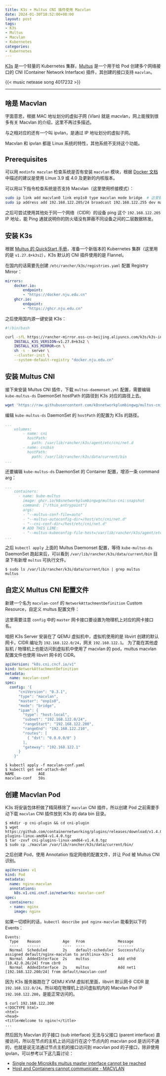 ```yaml
---
title: K3s + Multus CNI 插件使用 Macvlan
date: 2024-01-30T18:52:00+08:00
layout: post
tags:
- K3s
- Multus
- Macvlan
- Kubernetes
categories:
- Kubernetes
---
```


[K3s](https://k3s.io/) 是一个轻量的 Kubernetes 集群，[Multus](https://github.com/k8snetworkplumbingwg/multus-cni) 是一个用于给 Pod 创建多个网络接口的 CNI (Container Network Interface) 插件，其创建的接口支持 `macvlan`。 

<!--more-->

{{< music netease song 4017232 >}}

----

## 啥是 Macvlan

字面意思，根据 MAC 地址划分的虚拟子网 (Vlan) 就是 macvlan，网上能搜到很多有关 Macvlan 的介绍，这里不再过多描述。

与之相对应的还有一个叫 ipvlan，是通过 IP 地址划分的虚拟子网。

Macvlan 和 ipvlan 都是 Linux 系统的特性，其他系统不支持这个功能。

## Prerequisites

可以用 `modinfo macvlan` 检查系统是否有安装 `macvlan` 模块，根据 [Docker 文档](https://docs.docker.com/network/network-tutorial-macvlan/#prerequisites) 中描述的建议是使用 Linux 3.9 或 4.0 及更新的内核版本。

可以用以下指令检查系统是否支持 Macvlan（这里使用桥接模式）：

```sh
sudo ip link add macvlan0 link enp1s0 type macvlan mode bridge  # 这里替换 enp1s0 为网卡接口名称
sudo ip address add 192.168.122.205/24 broadcast 192.168.122.255 dev macvlan0 # 注意 IP 地址冲突
```

之后可尝试使用其他处于同一个网络（CIDR）的设备 ping 这个 `192.168.122.205` IP 地址，能 Ping 通就说明你的防火墙没有屏蔽不同设备之间的二层数据转发。

## 安装 K3s

根据 [Multus 的 QuickStart 手册](https://github.com/k8snetworkplumbingwg/multus-cni/blob/master/docs/quickstart.md)，准备一个新版本的 Kubernetes 集群（这里用的是 `v1.27.8+k3s2`），K3s 默认的 CNI 插件使用的是 Flannel。

在国内的话需要先创建 `/etc/rancher/k3s/registries.yaml` 配置 Registry Mirror：

```yaml
mirrors:
    docker.io:
        endpoint:
        - "https://docker.nju.edu.cn"
    ghcr.io:
        endpoint:
        - "https://ghcr.nju.edu.cn"
```

之后使用国内源一键安装 K3s：

```sh
#!/bin/bash

curl -sfL https://rancher-mirror.oss-cn-beijing.aliyuncs.com/k3s/k3s-install.sh | \
	INSTALL_K3S_VERSION=v1.27.8+k3s2 \
	INSTALL_K3S_MIRROR=cn \
	sh -s - server \
	--cluster-init \
	--system-default-registry "docker.nju.edu.cn"
```

## 安装 Multus CNI

接下来安装 Multus CNI 插件，下载 `multus-daemonset.yml` 配置，需要编辑 `kube-multus-ds` DaemonSet hostPath 的路径到 K3s 对应的路径上去。

```sh
wget 'https://raw.githubusercontent.com/k8snetworkplumbingwg/multus-cni/master/deployments/multus-daemonset.yml'
```

编辑 `kube-multus-ds` DaemonSet 的 `hostPath` 的配置为 K3s 的路径。 

```yaml
...
    volumes:
        - name: cni
          hostPath:
            path: /var/lib/rancher/k3s/agent/etc/cni/net.d
        - name: cnibin
          hostPath:
            path: /var/lib/rancher/k3s/data/current/bin
...
```

还要编辑 `kube-multus-ds` DaemonSet 的 Container 配置，增添一条 command arg：

```yaml
...
    containers:
      - name: kube-multus
        image: ghcr.io/k8snetworkplumbingwg/multus-cni:snapshot
        command: ["/thin_entrypoint"]
        args:
        - "--multus-conf-file=auto"
        - "--multus-autoconfig-dir=/host/etc/cni/net.d"
        - "--cni-conf-dir=/host/etc/cni/net.d"
        # ADD THIS LINE:
        - "--multus-kubeconfig-file-host=/var/lib/rancher/k3s/agent/etc/cni/net.d/multus.d/multus.kubeconfig"
...
```

之后 `kubectl apply` 上面的 Multus Daemonset 配置，等待 `kube-multus-ds` DaemonSet 跑起来后，可以看到 `/var/lib/rancher/k3s/data/current/bin` 目录下有新增 `multus` 可执行文件。

```console
$ sudo ls /var/lib/rancher/k3s/data/current/bin | grep multus
multus
```

## 自定义 Multus CNI 配置文件

新建一个名为 `macvlan-conf` 的 `NetworkAttachmentDefinition` Custom Resource，自定义 multus 配置文件：

这里需要注意 `config` 中的 `master` 网卡接口要设置为物理机上对应的网卡接口名。

咱把 K3s Server 安装在了 QEMU 虚拟机中，虚拟机使用的是 libvirt 创建的默认网卡，CIDR 编址为 `192.168.122.0/24`，网关 `192.168.122.1`。
为了能在其他虚拟机 / 物理机上也能访问到虚拟机中使用了 macvlan 的 pod，multus macvlan 配置文件也使用 libvirt 网卡的 CIDR。

```yaml
apiVersion: "k8s.cni.cncf.io/v1"
kind: NetworkAttachmentDefinition
metadata:
  name: macvlan-conf
spec:
  config: '{
      "cniVersion": "0.3.1",
      "type": "macvlan",
      "master": "enp1s0",
      "mode": "bridge",
      "ipam": {
        "type": "host-local",
        "subnet": "192.168.122.0/24",
        "rangeStart": "192.168.122.200",
        "rangeEnd": "192.168.122.210",
        "routes": [
          { "dst": "0.0.0.0/0" }
        ],
        "gateway": "192.168.122.1"
      }
    }'
```

```console
$ kubectl apply -f macvlan-conf.yaml
$ kubectl get net-attach-def
NAME           AGE
macvlan-conf   59s
```

## 创建 Macvlan Pod

K3s 将安装包体积做了精简移除了 `macvlan` CNI 插件，所以创建 Pod 之前需要手动下载 `macvlan` CNI 插件放到 K3s 的 data bin 目录。

```console
$ mkdir -p cni-plugin && cd cni-plugin
$ wget https://github.com/containernetworking/plugins/releases/download/v1.4.0/cni-plugins-linux-amd64-v1.4.0.tgz
$ tar -zxvf cni-plugins-linux-amd64-v1.4.0.tgz
$ sudo cp ./macvlan /var/lib/rancher/k3s/data/current/bin/
```

之后创建 Pod，使用 Annotation 指定网络的配置文件，并让 Pod 被 Multus CNI 识别。

```yaml
apiVersion: v1
kind: Pod
metadata:
  name: nginx-macvlan
  annotations:
    k8s.v1.cni.cncf.io/networks: macvlan-conf
spec:
  containers:
  - name: nginx
    image: nginx
```

如果一切顺利的话，`kubectl describe pod nginx-macvlan` 能看到以下的 Events：

```
Events:
  Type    Reason          Age   From               Message
  ----    ------          ----  ----               -------
  Normal  Scheduled       2s    default-scheduler  Successfully assigned default/nginx-macvlan to archlinux-k3s-1
  Normal  AddedInterface  2s    multus             Add eth0 [10.42.0.26/24] from cbr0
  Normal  AddedInterface  2s    multus             Add net1 [192.168.122.200/24] from default/macvlan-conf
```

因为 K3s 服务器跑在了 QEMU KVM 虚拟机里面，libvirt 默认网卡 CIDR 是 `192.168.122.0/24`。所以咱在物理机上访问虚拟机内的 Macvlan Pod IP `192.168.122.200`，是能正常访问的。

```console
$ curl 192.168.122.200
<!DOCTYPE html>
<html>
<head>
<title>Welcome to nginx!</title>
...
```

然后因为 Macvlan 的子接口 (sub interface) 无法与父接口 (parent interface) 直接访问，所以在节点的主机上访问运行在这个节点内的 macvlan pod 是访问不通的，也就是说无法通过节点主机的接口访问到 macvlan pod 的子接口，除非使用 ipvlan，可以参考以下这几篇讨论：
- [Single node Microk8s multus master interface cannot be reached](https://stackoverflow.com/questions/69316893/single-node-microk8s-multus-master-interface-cannot-be-reached)
- [Host and Containers cannot communicate - MACVLAN](https://forums.docker.com/t/host-and-containers-cannot-communicate-macvlan/112968)
